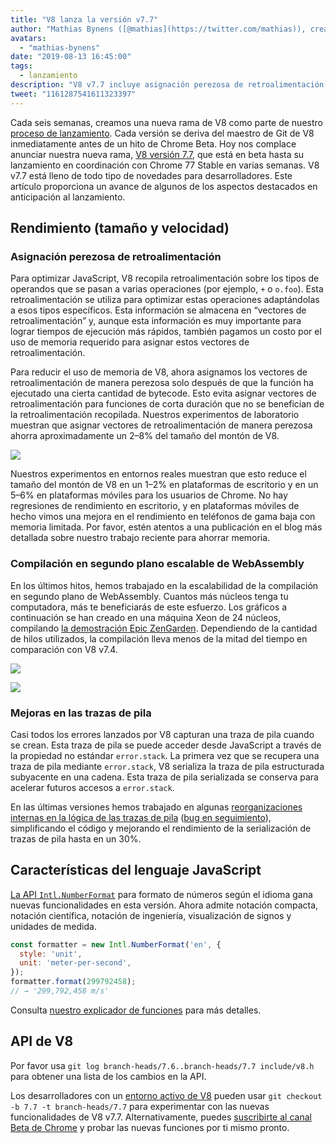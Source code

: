 ```yaml
---
title: "V8 lanza la versión v7.7"
author: "Mathias Bynens ([@mathias](https://twitter.com/mathias)), creador perezoso de notas de lanzamiento"
avatars: 
  - "mathias-bynens"
date: "2019-08-13 16:45:00"
tags: 
  - lanzamiento
description: "V8 v7.7 incluye asignación perezosa de retroalimentación, compilación en segundo plano de WebAssembly más rápida, mejoras en las trazas de pila y nueva funcionalidad para Intl.NumberFormat."
tweet: "1161287541611323397"
---
```

Cada seis semanas, creamos una nueva rama de V8 como parte de nuestro [proceso de lanzamiento](/docs/release-process). Cada versión se deriva del maestro de Git de V8 inmediatamente antes de un hito de Chrome Beta. Hoy nos complace anunciar nuestra nueva rama, [V8 versión 7.7](https://chromium.googlesource.com/v8/v8.git/+log/branch-heads/7.7), que está en beta hasta su lanzamiento en coordinación con Chrome 77 Stable en varias semanas. V8 v7.7 está lleno de todo tipo de novedades para desarrolladores. Este artículo proporciona un avance de algunos de los aspectos destacados en anticipación al lanzamiento.

<!--truncate-->
## Rendimiento (tamaño y velocidad)

### Asignación perezosa de retroalimentación

Para optimizar JavaScript, V8 recopila retroalimentación sobre los tipos de operandos que se pasan a varias operaciones (por ejemplo, `+` o `o.foo`). Esta retroalimentación se utiliza para optimizar estas operaciones adaptándolas a esos tipos específicos. Esta información se almacena en “vectores de retroalimentación” y, aunque esta información es muy importante para lograr tiempos de ejecución más rápidos, también pagamos un costo por el uso de memoria requerido para asignar estos vectores de retroalimentación.

Para reducir el uso de memoria de V8, ahora asignamos los vectores de retroalimentación de manera perezosa solo después de que la función ha ejecutado una cierta cantidad de bytecode. Esto evita asignar vectores de retroalimentación para funciones de corta duración que no se benefician de la retroalimentación recopilada. Nuestros experimentos de laboratorio muestran que asignar vectores de retroalimentación de manera perezosa ahorra aproximadamente un 2–8% del tamaño del montón de V8.

![](/_img/v8-release-77/lazy-feedback-allocation.svg)

Nuestros experimentos en entornos reales muestran que esto reduce el tamaño del montón de V8 en un 1–2% en plataformas de escritorio y en un 5–6% en plataformas móviles para los usuarios de Chrome. No hay regresiones de rendimiento en escritorio, y en plataformas móviles de hecho vimos una mejora en el rendimiento en teléfonos de gama baja con memoria limitada. Por favor, estén atentos a una publicación en el blog más detallada sobre nuestro trabajo reciente para ahorrar memoria.

### Compilación en segundo plano escalable de WebAssembly

En los últimos hitos, hemos trabajado en la escalabilidad de la compilación en segundo plano de WebAssembly. Cuantos más núcleos tenga tu computadora, más te beneficiarás de este esfuerzo. Los gráficos a continuación se han creado en una máquina Xeon de 24 núcleos, compilando [la demostración Epic ZenGarden](https://s3.amazonaws.com/mozilla-games/ZenGarden/EpicZenGarden.html). Dependiendo de la cantidad de hilos utilizados, la compilación lleva menos de la mitad del tiempo en comparación con V8 v7.4.

![](/_img/v8-release-77/liftoff-compilation-speedup.svg)

![](/_img/v8-release-77/turbofan-compilation-speedup.svg)

### Mejoras en las trazas de pila

Casi todos los errores lanzados por V8 capturan una traza de pila cuando se crean. Esta traza de pila se puede acceder desde JavaScript a través de la propiedad no estándar `error.stack`. La primera vez que se recupera una traza de pila mediante `error.stack`, V8 serializa la traza de pila estructurada subyacente en una cadena. Esta traza de pila serializada se conserva para acelerar futuros accesos a `error.stack`.

En las últimas versiones hemos trabajado en algunas [reorganizaciones internas en la lógica de las trazas de pila](https://docs.google.com/document/d/1WIpwLgkIyeHqZBc9D3zDtWr7PL-m_cH6mfjvmoC6kSs/edit) ([bug en seguimiento](https://bugs.chromium.org/p/v8/issues/detail?id=8742)), simplificando el código y mejorando el rendimiento de la serialización de trazas de pila hasta en un 30%.

## Características del lenguaje JavaScript

[La API `Intl.NumberFormat`](/features/intl-numberformat) para formato de números según el idioma gana nuevas funcionalidades en esta versión. Ahora admite notación compacta, notación científica, notación de ingeniería, visualización de signos y unidades de medida.

```js
const formatter = new Intl.NumberFormat('en', {
  style: 'unit',
  unit: 'meter-per-second',
});
formatter.format(299792458);
// → '299,792,458 m/s'
```

Consulta [nuestro explicador de funciones](/features/intl-numberformat) para más detalles.

## API de V8

Por favor usa `git log branch-heads/7.6..branch-heads/7.7 include/v8.h` para obtener una lista de los cambios en la API.

Los desarrolladores con un [entorno activo de V8](/docs/source-code#using-git) pueden usar `git checkout -b 7.7 -t branch-heads/7.7` para experimentar con las nuevas funcionalidades de V8 v7.7. Alternativamente, puedes [suscribirte al canal Beta de Chrome](https://www.google.com/chrome/browser/beta.html) y probar las nuevas funciones por ti mismo pronto.

